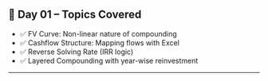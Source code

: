 ## 📘 Day 01 – Topics Covered

- ✅ FV Curve: Non-linear nature of compounding
- ✅ Cashflow Structure: Mapping flows with Excel
- ✅ Reverse Solving Rate (IRR logic)
- ✅ Layered Compounding with year-wise reinvestment

---


